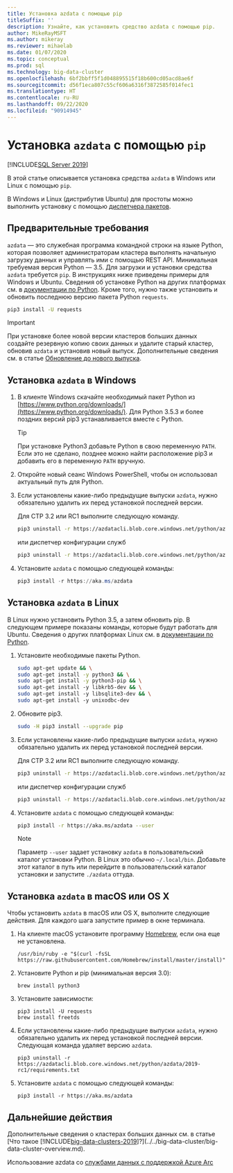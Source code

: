 ```yaml
---
title: Установка azdata с помощью pip
titleSuffix: ''
description: Узнайте, как установить средство azdata с помощью pip.
author: MikeRayMSFT
ms.author: mikeray
ms.reviewer: mihaelab
ms.date: 01/07/2020
ms.topic: conceptual
ms.prod: sql
ms.technology: big-data-cluster
ms.openlocfilehash: 6bf2bbff5f1d048895515f18b600cd05acd8ae6f
ms.sourcegitcommit: d56f1eca807c55cf606a6316f3872585f014fec1
ms.translationtype: HT
ms.contentlocale: ru-RU
ms.lasthandoff: 09/22/2020
ms.locfileid: "90914945"
---
```

# <a name="install-azdata-with-pip"></a>Установка `azdata` с помощью `pip`

[!INCLUDE[SQL Server 2019](../../includes/applies-to-version/azdata.md)]

В этой статье описывается установка средства `azdata` в Windows или Linux с помощью `pip`.

В Windows и Linux (дистрибутив Ubuntu) для простоты можно выполнить установку с помощью [диспетчера пакетов](./deploy-install-azdata-installer.md).

## <a name="prerequisites"></a><a id="prerequisites"></a> Предварительные требования

`azdata` — это служебная программа командной строки на языке Python, которая позволяет администраторам кластера выполнять начальную загрузку данных и управлять ими с помощью REST API. Минимальная требуемая версия Python — 3.5. Для загрузки и установки средства `azdata` требуется `pip`. В инструкциях ниже приведены примеры для Windows и Ubuntu. Сведения об установке Python на других платформах см. в [документации по Python](https://wiki.python.org/moin/BeginnersGuide/Download).
Кроме того, нужно также установить и обновить последнюю версию пакета Python `requests`.

```bash
pip3 install -U requests
```

> [!IMPORTANT]
> При установке более новой версии кластеров больших данных создайте резервную копию своих данных и удалите старый кластер, обновив `azdata` и установив новый выпуск. Дополнительные сведения см. в статье [Обновление до нового выпуска](../../big-data-cluster/deployment-upgrade.md).

## <a name="windows-azdata-installation"></a><a id="windows"></a> Установка `azdata` в Windows

1. В клиенте Windows скачайте необходимый пакет Python из [https://www.python.org/downloads/](https://www.python.org/downloads/). Для Python 3.5.3 и более поздних версий pip3 устанавливается вместе с Python. 

   > [!TIP] 
   > При установке Python3 добавьте Python в свою переменную `PATH`. Если это не сделано, позднее можно найти расположение pip3 и добавить его в переменную `PATH` вручную.

1. Откройте новый сеанс Windows PowerShell, чтобы он использовал актуальный путь для Python.

1. Если установлены какие-либо предыдущие выпуски `azdata`, нужно обязательно удалить их перед установкой последней версии.

   Для CTP 3.2 или RC1 выполните следующую команду.

   ```bash
   pip3 uninstall -r https://azdatacli.blob.core.windows.net/python/azdata/2019-ctp3.2/requirements.txt
   ```
   или диспетчер конфигурации служб
   ```bash
   pip3 uninstall -r https://azdatacli.blob.core.windows.net/python/azdata/2019-rc1/requirements.txt
   ```

1. Установите `azdata` с помощью следующей команды:

   ```powershell
   pip3 install -r https://aka.ms/azdata
   ```

## <a name="linux-azdata-installation"></a><a id="linux"></a> Установка `azdata` в Linux

В Linux нужно установить Python 3.5, а затем обновить pip. В следующем примере показаны команды, которые будут работать для Ubuntu. Сведения о других платформах Linux см. в [документации по Python](https://wiki.python.org/moin/BeginnersGuide/Download).

1. Установите необходимые пакеты Python.

   ```bash
   sudo apt-get update && \
   sudo apt-get install -y python3 && \
   sudo apt-get install -y python3-pip && \
   sudo apt-get install -y libkrb5-dev && \
   sudo apt-get install -y libsqlite3-dev && \
   sudo apt-get install -y unixodbc-dev
   ```

1. Обновите pip3.

   ```bash
   sudo -H pip3 install --upgrade pip
   ```

1. Если установлены какие-либо предыдущие выпуски `azdata`, нужно обязательно удалить их перед установкой последней версии.

   Для CTP 3.2 или RC1 выполните следующую команду.

   ```bash
   pip3 uninstall -r https://azdatacli.blob.core.windows.net/python/azdata/2019-ctp3.2/requirements.txt
   ```
   или диспетчер конфигурации служб
   ```bash
   pip3 uninstall -r https://azdatacli.blob.core.windows.net/python/azdata/2019-rc1/requirements.txt
   ```

1. Установите `azdata` с помощью следующей команды:

   ```bash
   pip3 install -r https://aka.ms/azdata --user
   ```

   > [!NOTE]
   > Параметр `--user` задает установку `azdata` в пользовательский каталог установки Python. В Linux это обычно `~/.local/bin`. Добавьте этот каталог в путь или перейдите в пользовательский каталог установки и запустите `./azdata` оттуда.

## <a name="install-azdata-on-macos-or-os-x"></a><a id="macOSX"></a> Установка `azdata` в macOS или OS X

Чтобы установить `azdata` в macOS или OS X, выполните следующие действия. Для каждого шага запустите пример в окне терминала.

1. На клиенте macOS установите программу [Homebrew](https://brew.sh), если она еще не установлена.

   ```
   /usr/bin/ruby -e "$(curl -fsSL https://raw.githubusercontent.com/Homebrew/install/master/install)"
   ```

1. Установите Python и pip (минимальная версия 3.0):

   ```
   brew install python3
   ```

1. Установите зависимости:

   ```
   pip3 install -U requests
   brew install freetds
   ```

1. Если установлены какие-либо предыдущие выпуски `azdata`, нужно обязательно удалить их перед установкой последней версии. Следующая команда удаляет версию `azdata`.

   ```
   pip3 uninstall -r https://azdatacli.blob.core.windows.net/python/azdata/2019-rc1/requirements.txt
   ```

1. Установите `azdata` с помощью следующей команды:

   ```
   pip3 install -r https://aka.ms/azdata
   ```

## <a name="next-steps"></a>Дальнейшие действия

Дополнительные сведения о кластерах больших данных см. в статье [Что такое [!INCLUDE[big-data-clusters-2019](../../includes/ssbigdataclusters-ver15.md)]?](../../big-data-cluster/big-data-cluster-overview.md).

Использование azdata со [службами данных с поддержкой Azure Arc](/azure/azure-arc/data/)

